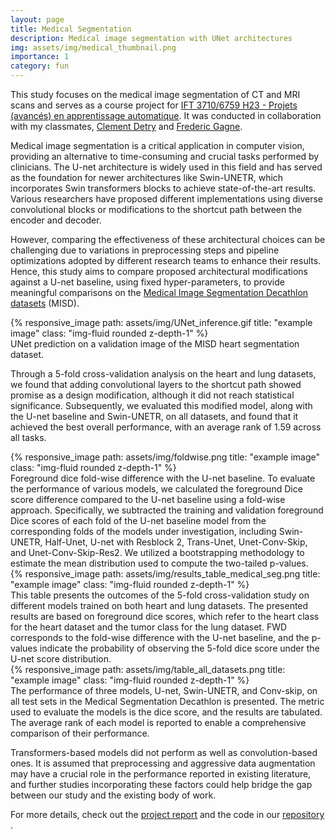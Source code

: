 ```yaml
---
layout: page
title: Medical Segmentation
description: Medical image segmentation with UNet architectures
img: assets/img/medical_thumbnail.png
importance: 1
category: fun
---
```


This study focuses on the medical image segmentation of CT and MRI scans and serves as a course project for <a href="https://alexhernandezgarcia.github.io/teaching/mlprojects23/">IFT 3710/6759 H23 - Projets (avancés) en apprentissage automatique</a>. It was conducted in collaboration with my classmates, <a href="https://github.com/clem2507">Clement Detry</a> and <a href="https://github.com/fregagne">Frederic Gagne</a>.

Medical image segmentation is a critical application in computer vision, providing an alternative to time-consuming and crucial tasks performed by clinicians. The U-net architecture is widely used in this field and has served as the foundation for newer architectures like Swin-UNETR, which incorporates Swin transformers blocks to achieve state-of-the-art results. Various researchers have proposed different implementations using diverse convolutional blocks or modifications to the shortcut path between the encoder and decoder. 

However, comparing the effectiveness of these architectural choices can be challenging due to variations in preprocessing steps and pipeline optimizations adopted by different research teams to enhance their results. Hence, this study aims to compare proposed architectural modifications against a U-net baseline, using fixed hyper-parameters, to provide meaningful comparisons on the <a href="http://medicaldecathlon.com/">Medical Image Segmentation Decathlon datasets<a> (MISD). 

<div class="row text-center">
    <div class="col-sm mt-3 mt-md-0">
        {% responsive_image path: assets/img/UNet_inference.gif title: "example image" class: "img-fluid rounded z-depth-1" %}
    </div>
</div>
<div class="caption">
    UNet prediction on a validation image of the MISD heart segmentation dataset.
</div>

Through a 5-fold cross-validation analysis on the heart and lung datasets, we found that adding convolutional layers to the shortcut path showed promise as a design modification, although it did not reach statistical significance. Subsequently, we evaluated this modified model, along with the U-net baseline and Swin-UNETR, on all datasets, and found that it achieved the best overall performance, with an average rank of 1.59 across all tasks. 

<div class="row text-center">
    <div class="col-sm mt-3 mt-md-0">
        {% responsive_image path: assets/img/foldwise.png title: "example image" class: "img-fluid rounded z-depth-1" %}
    </div>
</div>
<div class="caption">
    Foreground dice fold-wise difference with the U-net baseline. To evaluate the performance of various models, we calculated the foreground Dice score difference compared to the U-net baseline using a fold-wise approach. Specifically, we subtracted the training and validation foreground Dice scores of each fold of the U-net baseline model from the corresponding folds of the models under investigation, including Swin-UNETR, Half-Unet, U-net with Resblock 2, Trans-Unet, Unet-Conv-Skip, and Unet-Conv-Skip-Res2. We utilized a bootstrapping methodology to estimate the mean distribution used to compute the two-tailed p-values.
</div>

<div class="row text-center">
    <div class="col-sm mt-3 mt-md-0">
        {% responsive_image path: assets/img/results_table_medical_seg.png title: "example image" class: "img-fluid rounded z-depth-1" %}
    </div>
</div>
<div class="caption">
    This table presents the outcomes of the 5-fold cross-validation study on different models trained on both heart and lung datasets. The presented results are based on foreground dice scores, which refer to the heart class for the heart dataset and the tumor class for the lung dataset. FWD corresponds to the fold-wise difference with the U-net baseline, and the p-values indicate the probability of observing the 5-fold dice score under the U-net score distribution.
</div>

<div class="row text-center">
    <div class="col-sm mt-3 mt-md-0">
        {% responsive_image path: assets/img/table_all_datasets.png title: "example image" class: "img-fluid rounded z-depth-1" %}
    </div>
</div>
<div class="caption">
    The performance of three models, U-net, Swin-UNETR, and Conv-skip, on all test sets in the Medical Segmentation Decathlon is presented. The metric used to evaluate the models is the dice score, and the results are tabulated. The average rank of each model is reported to enable a comprehensive comparison of their performance.
</div>

Transformers-based models did not perform as well as convolution-based ones. It is assumed that preprocessing and aggressive data augmentation may have a crucial role in the performance reported in existing literature, and further studies incorporating these factors could help bridge the gap between our study and the existing body of work.

For more details, check out the <a href="https://arthurboschet.github.io/assets/pdf/MedicalSegmentationReport.pdf">project report</a> and the code in our <a href="https://github.com/ArthurBoschet/medical_segmentation"> repository </a>.